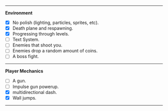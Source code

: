 ___
**Environment**
- [x] No polish (lighting, particles, sprites, etc).
- [x] Death plane and respawning.
- [x] Progressing through levels.
- [ ] Text System.
- [ ] Enemies that shoot you.
- [ ] Enemies drop a random amount of coins.
- [ ] A boss fight. 
___
**Player Mechanics**
- [ ] A gun.
- [ ] Impulse gun powerup.
- [x] multidirectional dash.
- [x] Wall jumps.
___